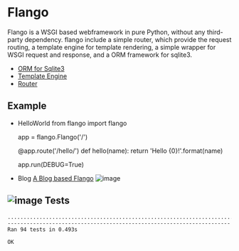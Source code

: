Flango
======
Flango is a WSGI based webframework in pure Python, without any third-party dependency.
flango include a simple router, which provide the request routing, a template engine
for template rendering, a simple wrapper for WSGI request and response, and
a ORM framework for sqlite3.

- [ORM for Sqlite3](https://github.com/hziling/ORM)
- [Template Engine](https://github.com/hziling/template)
- [Router](https://github.com/hziling/router)

Example
-------
- HelloWorld
    from flango import flango

    app = flango.Flango('/')

    @app.route('/hello/<name>')
    def hello(name):
        return 'Hello {0}!'.format(name)

    app.run(DEBUG=True)
- Blog
[A Blog based Flango](https://github.com/hziling/flango/tree/master/examples/blog)
![image](https://github.com/hziling/flango/blob/master/examples/blog/example_images/1.jpg)

![image](https://github.com/hziling/flango/blob/master/examples/blog/example_images/2.jpg)
Tests
-----
    ..............................................................................................
    ----------------------------------------------------------------------
    Ran 94 tests in 0.493s

    OK

